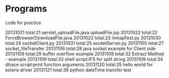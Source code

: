 Programs
========

code for practice



20131021 total:21
	servlet_uploadFile.java
	uploadFile.jsp
20131022 total:22
	ForceBrowserDownloadFile.java
20131022 total:23
	mmapTest.py
20131030 total:24
	socketClient.py
20131031 total:25
	socketServer.py
20131105 total:27
	socket_fileTransfer
20131106 total:28
	java socket example for Client side
20131109 total:29
	buffer overflow example
20131109 total:32
	Extract Method - example
20131109 total:33
	shell script:IFS for split string
20131109 total:34
	dtrace script:print function arguments
20131120 total:35
	hello world for solaris driver
20131121 total:36
	python dateTime transfer test
